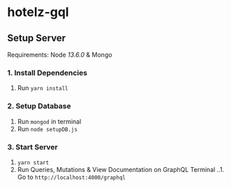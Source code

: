 # hotelz-gql

## Setup Server
Requirements: Node *13.6.0* & Mongo
### 1. Install Dependencies 
1. Run `yarn install` 
### 2. Setup Database
1. Run `mongod` in terminal
2. Run `node setupDB.js`
### 3. Start Server
1. `yarn start`
2. Run Queries, Mutations & View Documentation on GraphQL Terminal 
..1. Go to `http://localhost:4000/graphql`
